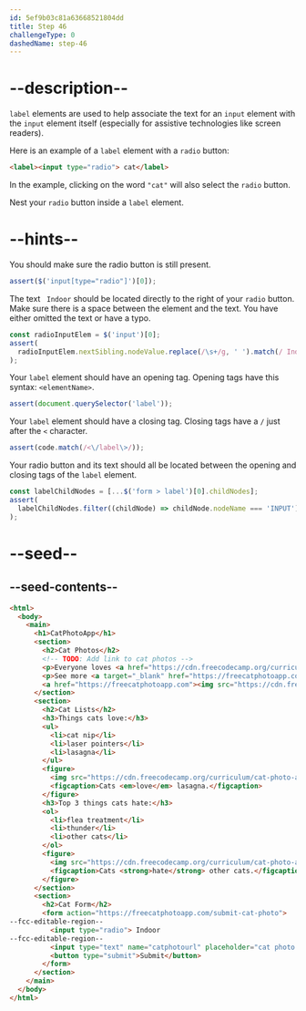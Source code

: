 ```yaml
---
id: 5ef9b03c81a63668521804dd
title: Step 46
challengeType: 0
dashedName: step-46
---
```


# --description--

`label` elements are used to help associate the text for an `input` element with the `input` element itself (especially for assistive technologies like screen readers). 

Here is an example of a `label` element with a `radio` button:

```html
<label><input type="radio"> cat</label>
```

In the example, clicking on the word `"cat"` will also select the `radio` button.

Nest your `radio` button inside a `label` element.

# --hints--

You should make sure the radio button is still present.

```js
assert($('input[type="radio"]')[0]);
```

The text ` Indoor` should be located directly to the right of your `radio` button. Make sure there is a space between the element and the text. You have either omitted the text or have a typo.

```js
const radioInputElem = $('input')[0];
assert(
  radioInputElem.nextSibling.nodeValue.replace(/\s+/g, ' ').match(/ Indoor/i)
);
```

Your `label` element should have an opening tag. Opening tags have this syntax: `<elementName>`.

```js
assert(document.querySelector('label'));
```

Your `label` element should have a closing tag. Closing tags have a `/` just after the `<` character.

```js
assert(code.match(/<\/label\>/));
```

Your radio button and its text should all be located between the opening and closing tags of the `label` element.

```js
const labelChildNodes = [...$('form > label')[0].childNodes];
assert(
  labelChildNodes.filter((childNode) => childNode.nodeName === 'INPUT').length
);
```

# --seed--

## --seed-contents--

```html
<html>
  <body>
    <main>
      <h1>CatPhotoApp</h1>
      <section>
        <h2>Cat Photos</h2>
        <!-- TODO: Add link to cat photos -->
        <p>Everyone loves <a href="https://cdn.freecodecamp.org/curriculum/css-photo-gallery/10.jpg">cute cats</a> online!</p>
        <p>See more <a target="_blank" href="https://freecatphotoapp.com">cat photos</a> in our gallery.</p>
        <a href="https://freecatphotoapp.com"><img src="https://cdn.freecodecamp.org/curriculum/cat-photo-app/relaxing-cat.jpg" alt="A cute orange cat lying on its back"></a>
      </section>
      <section>
        <h2>Cat Lists</h2>
        <h3>Things cats love:</h3>
        <ul>
          <li>cat nip</li>
          <li>laser pointers</li>
          <li>lasagna</li>
        </ul>
        <figure>
          <img src="https://cdn.freecodecamp.org/curriculum/cat-photo-app/lasagna.jpg" alt="A slice of lasagna on a plate.">
          <figcaption>Cats <em>love</em> lasagna.</figcaption>  
        </figure>
        <h3>Top 3 things cats hate:</h3>
        <ol>
          <li>flea treatment</li>
          <li>thunder</li>
          <li>other cats</li>
        </ol>
        <figure>
          <img src="https://cdn.freecodecamp.org/curriculum/cat-photo-app/cats.jpg" alt="Five cats looking around a field.">
          <figcaption>Cats <strong>hate</strong> other cats.</figcaption>  
        </figure>
      </section>
      <section>
        <h2>Cat Form</h2>
        <form action="https://freecatphotoapp.com/submit-cat-photo">
--fcc-editable-region--
          <input type="radio"> Indoor
--fcc-editable-region--
          <input type="text" name="catphotourl" placeholder="cat photo URL" required>
          <button type="submit">Submit</button>
        </form>
      </section>
    </main>
  </body>
</html>
```


